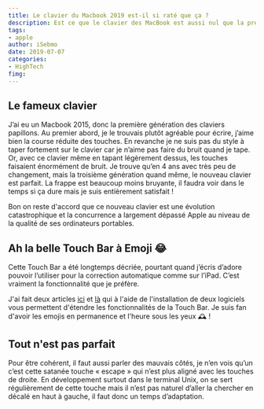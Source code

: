 ```yaml
---
title: Le clavier du Macbook 2019 est-il si raté que ça ?
description: Est ce que le clavier des MacBook est aussi nul que la presse le dit ? À chaque décision radicale de la part de la pomme les réactions le sont toutes autant, pourtant il n’est pas si mal. 
tags: 
- apple
author: iSebmo
date: 2019-07-07
categories: 
- HighTech
fimg: 
---
```


## Le fameux clavier
J’ai eu un Macbook 2015, donc la première génération des claviers papillons. Au premier abord, je le trouvais plutôt agréable pour écrire, j’aime bien la course réduite des touches. En revanche je ne suis pas du style à taper fortement sur le clavier car je n’aime pas faire du bruit quand je tape. Or, avec ce clavier même en tapant légèrement dessus, les touches faisaient énormément de bruit. 
Je trouve qu’en 4 ans avec très peu de changement, mais la troisième génération quand même, le nouveau clavier est parfait. La frappe est beaucoup moins bruyante, il faudra voir dans le temps si ça dure mais je suis entièrement satisfait !

Bon on reste d'accord que ce nouveau clavier est une évolution catastrophique et la concurrence a largement dépassé Apple au niveau de la qualité de ses ordinateurs portables. 

## Ah la belle Touch Bar à Emoji 😂 
Cette Touch Bar a été longtemps décriée, pourtant quand j’écris d’adore pouvoir l’utiliser pour la correction automatique comme sur l’iPad. C’est vraiment la fonctionnalité que je préfère. 

J'ai fait deux articles [ici](https://tfada.fr/am%C3%A9liorez-la-touch-bar-avec-bettertouchtool/) et [là](https://tfada.fr/d%C3%A9corez-votre-touch-bar-avec-pock/) qui à l'aide de l'installation de deux logiciels vous permettent d'étendre les fonctionnalités de la Touch Bar. Je suis fan d'avoir les emojis en permanence et l'heure sous les yeux 🕰 !

## Tout n'est pas parfait
Pour être cohérent, il faut aussi parler des mauvais côtés, je n’en vois qu’un c’est cette satanée touche « escape » qui n’est plus aligné avec les touches de droite. En développement surtout dans le terminal Unix, on se sert régulièrement de cette touche mais il n’est pas naturel d’aller la chercher en décalé en haut à gauche, il faut donc un temps d’adaptation.
